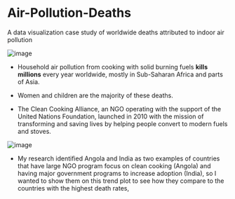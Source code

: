 # Air-Pollution-Deaths
A data visualization case study of worldwide deaths attributed to indoor air pollution

<p align="center">

![image](https://user-images.githubusercontent.com/102127193/208802741-68db1bfb-df6c-4491-b1e8-60cb72bbc683.png)

</p>

- Household air pollution from cooking with solid burning fuels **kills millions** every year worldwide, mostly in Sub-Saharan Africa and parts of Asia. 

- Women and children are the majority of these deaths.

- The Clean Cooking Alliance, an NGO operating with the support of the United Nations Foundation, launched in 2010 with the mission of transforming and saving lives by helping people convert to modern fuels and stoves.

<p align="center">

![image](https://user-images.githubusercontent.com/102127193/208803339-461c7493-6a8e-4a24-819f-93eae0dfd5de.png)

</p>

- My research identified Angola and India as two examples of countries that have large NGO program focus on clean cooking (Angola) and having major government programs to increase adoption (India), so I wanted to show them on this trend plot to see how they compare to the countries with the highest death rates,

